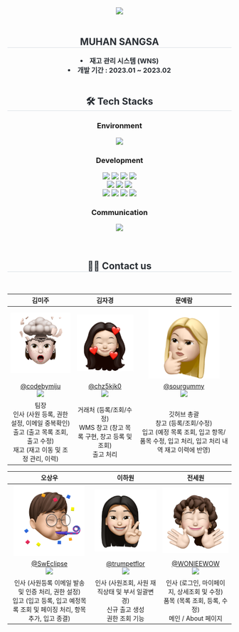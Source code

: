  

<div align= "center">
    <img src="https://capsule-render.vercel.app/api?type=rounded&color=0068f0&height=120&text=MUHAN%20SANGSA&animation=blink&fontColor=ffffff&fontSize=60" />
    </div>
    <br>
    <div align= "center"> 
    <h2 style="border-bottom: 1px solid #d8dee4; color: #282d33;"> MUHAN SANGSA </h2>  
    <div style="font-weight: 700; font-size: 15px; text-align: center; color: #282d33;"> <li> 재고 관리 시스템 (WNS)</li><li> 개발 기간 : 2023.01 ~ 2023.02</li> </div> 
    </div>
    <br>
    <div align= "center">
    <h2 style="border-bottom: 1px solid #d8dee4; color: #282d33;"> 🛠️ Tech Stacks </h2> 
    </div>
    
  <div>
    <div style="margin: 0 auto; text-align: center;" align= "center">
        <h3> Environment </h3>
          <img src="https://img.shields.io/badge/Github-181717?style=for-the-badge&logo=Github&logoColor=white">
        <h3> Development </h3>
          <img src="https://img.shields.io/badge/Java-007396?style=for-the-badge&logo=Java&logoColor=white">
          <img src="https://img.shields.io/badge/Javascript-F7DF1E?style=for-the-badge&logo=Javascript&logoColor=white">
          <img src="https://img.shields.io/badge/Spring-6DB33F?style=for-the-badge&logo=Spring&logoColor=white">
          <img src="https://img.shields.io/badge/CSS3-1572B6?style=for-the-badge&logo=CSS3&logoColor=white">
          <br>
          <img src="https://img.shields.io/badge/MySQL-4479A1?style=for-the-badge&logo=MySQL&logoColor=white">
          <img src="https://img.shields.io/badge/Amazon AWS-232F3E?style=for-the-badge&logo=amazon aws&logoColor=white"> 
          <img src="https://img.shields.io/badge/linux-FCC624?style=for-the-badge&logo=linux&logoColor=black"> 
          <br>
          <img src="https://img.shields.io/badge/Apache Tomcat-F8DC75?style=for-the-badge&logo=Apache Tomcat&logoColor=white">
          <img src="https://img.shields.io/badge/HTML5-E34F26?style=for-the-badge&logo=HTML5&logoColor=white">
          <img src="https://img.shields.io/badge/jQuery-0769AD?style=for-the-badge&logo=jQuery&logoColor=white">
          <img src="https://img.shields.io/badge/Bootstrap-7952B3?style=for-the-badge&logo=Bootstrap&logoColor=white">
          <br>
        <h3> Communication </h3>
          <img src="https://img.shields.io/badge/Notion-000000?style=for-the-badge&logo=Notion&logoColor=white">
      <br>
      <br>
      <br>
    </div>
  </div>
  
<div align= "center"> 
    <div align= "center"> 
    <h2 style="border-bottom: 1px solid #d8dee4; color: #282d33;"> 🧑‍💻 Contact us </h2> <br> 
    </div>
    

|      김미주       |          김자경         |       문예람         |                                                                                                               
| :------------------------------------------------------------------------------: | :---------------------------------------------------------------------------------------------------------------------------------------------------: | :---------------------------------------------------------------------------------------------------------------------------------------------------------------------------------------------------: | 
|   <img width="160px" src="https://github.com/sourgummy/muhansangsa/blob/main/MuhanSangsa/src/main/webapp/resources/images/mijoo_profile.png" />    |                      <img width="160px" src="https://github.com/sourgummy/muhansangsa/blob/main/MuhanSangsa/src/main/webapp/resources/images/jakyoung_profile.png" />    |                   <img width="160px" src="https://github.com/sourgummy/muhansangsa/blob/main/MuhanSangsa/src/main/webapp/resources/images/yeram_profile.png"/>   |
|   [@codebymiju](https://github.com/codebymiju) <br> <a href="mailto:miju.kim.kr@gmail.com"><img src="https://img.shields.io/badge/Gmail-d14836?style=flat-square&logo=Gmail&logoColor=white&link=miju.kim.kr@gmail.com"/></a>  |    [@chz5kjk0](https://github.com/chz5kjk0) <br> <a href="mailto:chz5kjk0@gmail.com"><img src="https://img.shields.io/badge/Gmail-d14836?style=flat-square&logo=Gmail&logoColor=white&link=chz5kjk0@gmail.com"/></a>  | [@sourgummy](https://github.com/s) <br> <a href="mailto:creamy.9416@gmail.com"><img src="https://img.shields.io/badge/Gmail-d14836?style=flat-square&logo=Gmail&logoColor=white&link=creamy.9416@gmail.com"/></a>  |
| 팀장 <br> 인사 (사원 등록, 권한 설정, 이메일 중복확인) <br> 출고 (출고 목록 조회, 출고 수정) <BR> 재고 (재고 이동 및 조정 관리, 이력) | 거래처 (등록/조회/수정) <br> WMS 창고 (창고 목록 구현, 창고 등록 및 조회) <br> 출고 처리 | 깃허브 총괄 <br> 창고 (등록/조회/수정) <br> 입고 (예정 목록 조회, 입고 항목/품목 수정, 입고 처리, 입고 처리 내역 재고 이력에 반영) |




|      오상우       |          이하원         |       전세원         |                                                                                                               
| :------------------------------------------------------------------------------: | :---------------------------------------------------------------------------------------------------------------------------------------------------: | :---------------------------------------------------------------------------------------------------------------------------------------------------------------------------------------------------: | 
|   <img width="160px" src="https://github.com/sourgummy/muhansangsa/blob/main/MuhanSangsa/src/main/webapp/resources/images/sangwoo_profile.png" />    |                      <img width="160px" src="https://github.com/sourgummy/muhansangsa/blob/main/MuhanSangsa/src/main/webapp/resources/images/hawon_profile.png" />    |                   <img width="160px" src="https://github.com/sourgummy/muhansangsa/blob/main/MuhanSangsa/src/main/webapp/resources/images/sewon_profile.png"/>   |
|   [@SwEclipse](https://github.com/SwEclipse) <br> <a href="mailto:ayh77779412@gmail.com"><img src="https://img.shields.io/badge/Gmail-d14836?style=flat-square&logo=Gmail&logoColor=white&link=ayh77779412@gmail.com"/></a>   |    [@trumpetflor](https://github.com/trumpetflor) <br> <a href="mailto:trumpetflor@gmail.com"><img src="https://img.shields.io/badge/Gmail-d14836?style=flat-square&logo=Gmail&logoColor=white&link=trumpetflor@gmail.com"/></a>  | [@WONIEEWOW](https://github.com/WONIEEWOW) <br> <a href="mailto:eyedsw@gmail.com"><img src="https://img.shields.io/badge/Gmail-d14836?style=flat-square&logo=Gmail&logoColor=white&link=eyedsw@gmail.com"/></a>  |
| 인사 (사원등록 이메일 발송 및 인증 처리, 권한 설정) <br> 입고 (입고 등록, 입고 예정목록 조회 및 페이징 처리, 항목 추가, 입고 종결) | 인사 (사원조회, 사원 재직상태 및 부서 일괄변경) <br> 신규 출고 생성 <br> 권한 조회 기능 | 인사 (로그인, 마이페이지, 상세조회 및 수정) <br> 품목 (목록 조회, 등록, 수정) <br> 메인 / About 페이지 |

  
    
